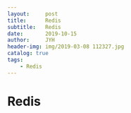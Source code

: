 ```yaml
---
layout:     post
title:      Redis
subtitle:   Redis
date:       2019-10-15
author:     JYH
header-img: img/2019-03-08 112327.jpg
catalog: true
tags:
    - Redis
---
```


# Redis